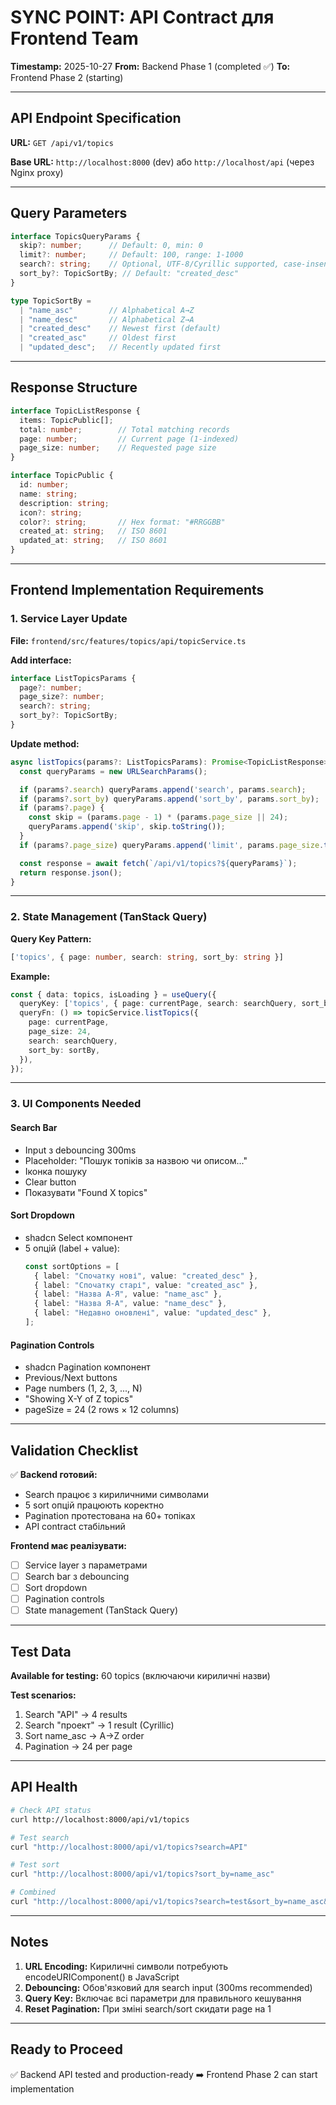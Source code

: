 # SYNC POINT: API Contract для Frontend Team

**Timestamp:** 2025-10-27
**From:** Backend Phase 1 (completed ✅)
**To:** Frontend Phase 2 (starting)

---

## API Endpoint Specification

**URL:** `GET /api/v1/topics`

**Base URL:** `http://localhost:8000` (dev) або `http://localhost/api` (через Nginx proxy)

---

## Query Parameters

```typescript
interface TopicsQueryParams {
  skip?: number;      // Default: 0, min: 0
  limit?: number;     // Default: 100, range: 1-1000
  search?: string;    // Optional, UTF-8/Cyrillic supported, case-insensitive
  sort_by?: TopicSortBy; // Default: "created_desc"
}

type TopicSortBy =
  | "name_asc"        // Alphabetical A→Z
  | "name_desc"       // Alphabetical Z→A
  | "created_desc"    // Newest first (default)
  | "created_asc"     // Oldest first
  | "updated_desc";   // Recently updated first
```

---

## Response Structure

```typescript
interface TopicListResponse {
  items: TopicPublic[];
  total: number;        // Total matching records
  page: number;         // Current page (1-indexed)
  page_size: number;    // Requested page size
}

interface TopicPublic {
  id: number;
  name: string;
  description: string;
  icon?: string;
  color?: string;       // Hex format: "#RRGGBB"
  created_at: string;   // ISO 8601
  updated_at: string;   // ISO 8601
}
```

---

## Frontend Implementation Requirements

### 1. Service Layer Update

**File:** `frontend/src/features/topics/api/topicService.ts`

**Add interface:**
```typescript
interface ListTopicsParams {
  page?: number;
  page_size?: number;
  search?: string;
  sort_by?: TopicSortBy;
}
```

**Update method:**
```typescript
async listTopics(params?: ListTopicsParams): Promise<TopicListResponse> {
  const queryParams = new URLSearchParams();

  if (params?.search) queryParams.append('search', params.search);
  if (params?.sort_by) queryParams.append('sort_by', params.sort_by);
  if (params?.page) {
    const skip = (params.page - 1) * (params.page_size || 24);
    queryParams.append('skip', skip.toString());
  }
  if (params?.page_size) queryParams.append('limit', params.page_size.toString());

  const response = await fetch(`/api/v1/topics?${queryParams}`);
  return response.json();
}
```

---

### 2. State Management (TanStack Query)

**Query Key Pattern:**
```typescript
['topics', { page: number, search: string, sort_by: string }]
```

**Example:**
```typescript
const { data: topics, isLoading } = useQuery({
  queryKey: ['topics', { page: currentPage, search: searchQuery, sort_by: sortBy }],
  queryFn: () => topicService.listTopics({
    page: currentPage,
    page_size: 24,
    search: searchQuery,
    sort_by: sortBy,
  }),
});
```

---

### 3. UI Components Needed

#### Search Bar
- Input з debouncing 300ms
- Placeholder: "Пошук топіків за назвою чи описом..."
- Іконка пошуку
- Clear button
- Показувати "Found X topics"

#### Sort Dropdown
- shadcn Select компонент
- 5 опцій (label + value):
  ```typescript
  const sortOptions = [
    { label: "Спочатку нові", value: "created_desc" },
    { label: "Спочатку старі", value: "created_asc" },
    { label: "Назва А-Я", value: "name_asc" },
    { label: "Назва Я-А", value: "name_desc" },
    { label: "Недавно оновлені", value: "updated_desc" },
  ];
  ```

#### Pagination Controls
- shadcn Pagination компонент
- Previous/Next buttons
- Page numbers (1, 2, 3, ..., N)
- "Showing X-Y of Z topics"
- pageSize = 24 (2 rows × 12 columns)

---

## Validation Checklist

✅ **Backend готовий:**
- Search працює з кириличними символами
- 5 sort опцій працюють коректно
- Pagination протестована на 60+ топіках
- API contract стабільний

**Frontend має реалізувати:**
- [ ] Service layer з параметрами
- [ ] Search bar з debouncing
- [ ] Sort dropdown
- [ ] Pagination controls
- [ ] State management (TanStack Query)

---

## Test Data

**Available for testing:** 60 topics (включаючи кириличні назви)

**Test scenarios:**
1. Search "API" → 4 results
2. Search "проект" → 1 result (Cyrillic)
3. Sort name_asc → A→Z order
4. Pagination → 24 per page

---

## API Health

```bash
# Check API status
curl http://localhost:8000/api/v1/topics

# Test search
curl "http://localhost:8000/api/v1/topics?search=API"

# Test sort
curl "http://localhost:8000/api/v1/topics?sort_by=name_asc"

# Combined
curl "http://localhost:8000/api/v1/topics?search=test&sort_by=name_asc&skip=0&limit=10"
```

---

## Notes

1. **URL Encoding:** Кириличні символи потребують encodeURIComponent() в JavaScript
2. **Debouncing:** Обов'язковий для search input (300ms recommended)
3. **Query Key:** Включає всі параметри для правильного кешування
4. **Reset Pagination:** При зміні search/sort скидати page на 1

---

## Ready to Proceed

✅ Backend API tested and production-ready
➡️ Frontend Phase 2 can start implementation
